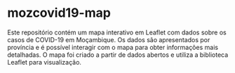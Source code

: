 # mozcovid19-map
 Este repositório contém um mapa interativo em Leaflet com dados sobre os casos de COVID-19 em Moçambique. Os dados são apresentados por província e é possível interagir com o mapa para obter informações mais detalhadas. O mapa foi criado a partir de dados abertos e utiliza a biblioteca Leaflet para visualização.
